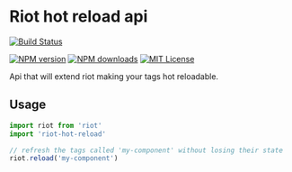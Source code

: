 # Riot hot reload api

[![Build Status][travis-image]][travis-url]
<!-- [![Issue Count][codeclimate-image]][codeclimate-url] -->
[![NPM version][npm-version-image]][npm-url]
[![NPM downloads][npm-downloads-image]][npm-url]
[![MIT License][license-image]][license-url]

Api that will extend riot making your tags hot reloadable.


## Usage

```js
import riot from 'riot'
import 'riot-hot-reload'

// refresh the tags called 'my-component' without losing their state
riot.reload('my-component')
```



[travis-image]:  https://img.shields.io/travis/riot/hot-reload.svg?style=flat-square
[travis-url]:    https://travis-ci.org/riot/hot-reload
[license-image]: https://img.shields.io/badge/license-MIT-000000.svg?style=flat-square
[license-url]:   LICENSE.txt
[npm-version-image]:   https://img.shields.io/npm/v/riot-hot-reload.svg?style=flat-square
[npm-downloads-image]: https://img.shields.io/npm/dm/riot-hot-reload.svg?style=flat-square
[npm-url]:             https://npmjs.org/package/riot-hot-reload
[codeclimate-image]: https://codeclimate.com/github/riot/hot-reload/badges/issue_count.svg
[codeclimate-url]:   https://codeclimate.com/github/riot/hot-reload
